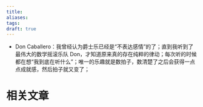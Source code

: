 ```yaml
---
title: 
aliases: 
tags: 
draft: true
---
```


- Don Caballero：我曾经认为爵士乐已经是“不表达感情”的了；直到我听到了最伟大的数学摇滚乐队 Don，才知道原来真的存在纯粹的律动；每次听的时候都在想“我到底在听什么”；唯一的乐趣就是数拍子，数清楚了之后会获得一点点成就感，然后拍子就又变了；

# 相关文章

